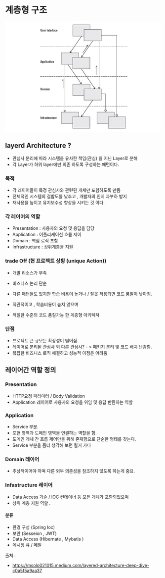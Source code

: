 # 계층형 구조

![](img/img_1.png)


## layerd Architecture ?

 + 관심사 분리에 따라 시스템을 유사한 책임(관심) 을 지닌 Layer로 분해
 + 각 Layer가 하위 layer에만 의존 하도록 구성하는 패턴이다.


### 목적

 + 각 레이어들이 특정 관심사와 관련된 개체만 포함하도록 만듬
 + 전체적인 시스템의 결합도를 낮추고  , 개발자의 인지 과부하 방지 
 + 재사용을 높이고 유지보수성 향상을 시키는 것 이다.


### 각 레이어의 역할

 + Presentation : 사용자의 요청 및 응답을 담당
 + Application :  어플리케이션 흐름 제어
 + Domain : 핵심 로직 포함
 + Infrastructure : 상위계층을 지원


### trade Off (현 프로젝트 상황 (unique Action))

 + 개발 리소스가 부족
 + 비즈니스 논리 단순
 + 다른 패턴들도 있지만 학습 비용이 높거나 / 잘못 적용되면 코드 품질이 낮아짐.


 + 직관적이고 , 학습비용이 높지 않으며
 + 적절한 수준의 코드 품질가능 한 계층형 아키텍쳐


### 단점 

 + 프로젝트 큰 규모는 확장성이 떨어짐.
 + 레이어로 분리된 관심사 외 다른 관심사? - > 패키지 분리 및 코드 배치 난감함.
 + 복잡한 비즈니스 로직 해결하고 성능적 이점은 어려움 




## 레이어간 역할 정의


### Presentation

 + HTTP요청 파라미터 / Body Validation
 + Application 레이어로 사용자의 요청을 위임 및 응답 반환하는 역할


### Application 

 + Service 부분.
 + 포현 영역과 도메인 영역을 연결하는 역할을 함.
 + 도메인 개체 간 흐름 제어만을 위해 존재함으로 단순한 형태를 갖는다.
 + Service 부분을 좀더 생각해 보면 될거 가다



### Domain 레이어

 + 추상적이어야 하며 다른 외부 의존성을 참조하지 않도록 하는게 중요.


### Infastructure 레이어

 + Data Access 기술 / IOC 컨테이너 등 모든 개체가 포함되있으며
 + 상위 계층 지원 역할 .

#### 분류

 + 환경 구성 (Spring Ioc)
 + 보안 (Sesseion , JWT)
 + Data Access (Hibernate , Mybatis )
 + 메시징 큐 / 메일



출처 : 

 + https://msolo021015.medium.com/layered-architecture-deep-dive-c0a5f5a9aa37
